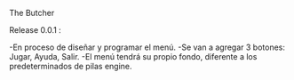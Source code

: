 The Butcher

Release 0.0.1 :

-En proceso de diseñar y programar el menú.
-Se van a agregar 3 botones: Jugar, Ayuda, Salir.
-El menú tendrá su propio fondo, diferente a los predeterminados de pilas engine.
